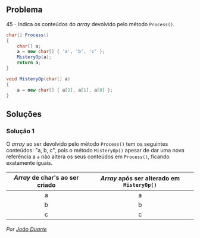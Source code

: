 ## Problema

45 - Indica os conteúdos do  _array_ devolvido pelo método `Process()`.

```cs
char[] Process()
{
    char[] a;
    a = new char[] { 'a', 'b', 'c' };
    MisteryOp(a);
    return a;
}

void MisteryOp(char[] a)
{
    a = new char[] { a[2], a[1], a[0] };
}
```

## Soluções

### Solução 1

O _array_ ao ser devolvido pelo método `Process()` tem os seguintes conteúdos:
"a, b, c", pois o método `MisteryOp()` apesar de dar uma nova referência a `a`
não altera os seus conteúdos em `Process()`, ficando exatamente iguais.

| _Array_ de char's ao ser criado | _Array_ após ser alterado em `MisteryOp()` |
| :---: | :---: |
| a | a |
| b | b |
| c | c |

*Por [João Duarte](https://github.com/JoaoAlexandreDuarte)*
